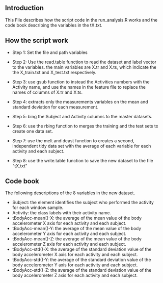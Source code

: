 ## Introduction


This File describes how the script code in the run_analysis.R works and the code book describing the variables in the tX.txt.


## How the script work

* Step 1: Set the file and path variables

* Step 2: Use the read.table function to read the dataset and label vector to the variables. the main variables are X.tr and X.ts, which indicate the the X_train.txt and X_test.txt respectively.


* Step 3: use gsub function to instead the Activities numbers with the Activity name, and use the names in the feature file to replace the names of columns of X.tr and X.ts.

* Step 4: extracts only the measurements variables on the mean and standard deviation for each measurement.
* Step 5: bing the Subject and Activity columns to the master datasets.

* Step 6: use the rbing function to merges the training and the test sets to create one data set.
* Step 7: use the melt and dcast function to creates a second, independent tidy data set with the average of each variable for each activity and each subject.
* Step 8: use the write.table function to save the new dataset to the file "tX.txt"


## Code book

The following descriptions of the 8 variables in the new dataset.

* Subject: the element identifies the subject who performed the activity for each window sample.
* Activity: the class labels with their activity name.
* tBodyAcc-mean()-X: the average of the mean value of the body accelerometer X axis for each activity and each subject.
* tBodyAcc-mean()-Y: the average of the mean value of the body accelerometer Y axis for each activity and each subject.
* tBodyAcc-mean()-Z: the average of the mean value of the body accelerometer Z axis for each activity and each subject.
* tBodyAcc-std()-X: the average of the standard deviation value of the body accelerometer X axis for each activity and each subject.
* tBodyAcc-std()-Y: the average of the standard deviation value of the body accelerometer Y axis for each activity and each subject.
* tBodyAcc-std()-Z: the average of the standard deviation value of the body accelerometer Z axis for each activity and each subject.
